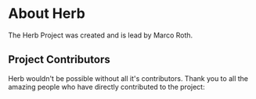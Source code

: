<script setup>
  import { VPTeamMembers } from "vitepress/theme"

  const creator = {
    avatar: "https://www.github.com/marcoroth.png",
    name: "Marco Roth",
    title: "Creator and Project Lead",
    links: [
      { icon: "github", link: "https://github.com/marcoroth" },
      { icon: "twitter", link: "https://twitter.com/marcoroth_" },
      { icon: "mastodon", link: "https://ruby.social/@marcoroth" },
      { icon: "bluesky", link: "https://bsky.app/profile/marcoroth.dev" },
    ]
  }
</script>

# About Herb

The Herb Project was created and is lead by Marco Roth.

<VPTeamMembers size="small" :members="[creator]" />

## Project Contributors

Herb wouldn't be possible without all it's contributors. Thank you to all the amazing people who have directly contributed to the project:

<GitHubContributors owner="marcoroth" repo="herb" :limit="30" />
